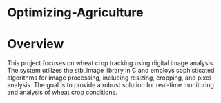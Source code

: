 # Optimizing-Agriculture

# Overview

This project focuses on wheat crop tracking using digital image analysis. The system utilizes the stb_image library in C and employs sophisticated algorithms for image processing, including resizing, cropping, and pixel analysis. The goal is to provide a robust solution for real-time monitoring and analysis of wheat crop conditions.

